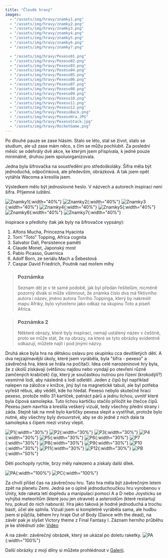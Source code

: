 ```yaml
---
title: "Člověk hravý"
images:
  - "/assets/img/hravy/znamky1.png"
  - "/assets/img/hravy/znamky2.png"
  - "/assets/img/hravy/znamky3.png"
  - "/assets/img/hravy/znamky4.png"
  - "/assets/img/hravy/znamky5.png"
  - "/assets/img/hravy/znamky6.png"
  - "/assets/img/hravy/znamky7.png"

  - "/assets/img/hravy/Pexeso01.png"
  - "/assets/img/hravy/Pexeso02.png"
  - "/assets/img/hravy/Pexeso03.png"
  - "/assets/img/hravy/Pexeso04.png"
  - "/assets/img/hravy/Pexeso05.png"
  - "/assets/img/hravy/Pexeso06.png"
  - "/assets/img/hravy/Pexeso07.png"
  - "/assets/img/hravy/Pexeso08.png"
  - "/assets/img/hravy/Pexeso09.png"
  - "/assets/img/hravy/Pexeso10.png"
  - "/assets/img/hravy/Pexeso11.png"
  - "/assets/img/hravy/Pexeso12.png"
  - "/assets/img/hravy/PexesoBack.png"
  - "/assets/img/hravy/PexesoHra.JPG"
  - "/assets/img/hravy/PexesoStack.jpg"
  - "/assets/img/hravy/RocketGame.png"
---
```


Po dlouhé pauze se zase hlásím.
Stalo se léto, stal se život, stalo se studium, ale už zase mám něco, s čím se můžu pochlubit.
Za poslední měsíc se odehrály dvě akce, ke kterým jsem přispívala, k jedné pouze minimálně, druhou jsem spoluorganizovala.

Jedna byla šifrovačka na soustředění pro středoškoláky. Šifra měla být jednoduchá, odpočinková, ale především, obrázková.
A tak jsem opět vytáhla Wacoma a kreslila jsem.

Výsledkem mělo být jednoslovné heslo. V názvech a autorech inspirací není šifra. Příjemné luštění.

![Znamky1](/assets/img/hravy/znamky1.png){:width="40%"} ![Znamky2](/assets/img/hravy/znamky2.png){:width="40%"}
![Znamky3](/assets/img/hravy/znamky3.png){:width="40%"} ![Znamky4](/assets/img/hravy/znamky4.png){:width="40%"}
![Znamky5](/assets/img/hravy/znamky5.png){:width="40%"} ![Znamky6](/assets/imghravy//znamky6.png){:width="40%"}
![Znamky7](/assets/img/hravy/znamky7.png){:width="40%"}

Inspirace a předlohy (tak jak byly na šifrovačce vypsány):
1. Alfons Mucha, Princezna Hyacinta
2. Torri "Toto" Topping, Africa cognita
3. Salvator Dali, Persistence paměti
4. Claude Monet, Japonský most
5. Pablo Picasso, Guernica
6. Adolf Born, ze seriálu Mach a Šebestová
7. Caspar David Friedrich, Poutník nad mořem mlhy

> ### Poznámka
> Seznam děl je v té samé podobě, jak byl předán řešitelům, nicméně pozorný divák si
> může všimnout, že známka číslo dva má fiktivního autora i název, jméno autora Torriho Toppinga,
> který by nakreslil mapu Afriky, bylo vytvořeno jako odkaz na skupinu Toto a píseň Africa.

> ### Poznámka 2
> Některé obrazy, které byly inspirací, nemají ustálený název v češtině, proto se může stát,
> že na obrazy, na které se tyto obrázky evidentně odkazují, můžete najít i pod jinými názvy.


Druhá akce byla hra na dětskou oslavu pro skupinku cca devítiletých dětí. A dva nejzajímavější úkoly, které jsem vyráběla, byla "šifra - pexeso" a závěrečná hra, která se hrála na počítači. Idea celé narozeninové hry byla, že z úkolů získávají (většinou najdou nebo vyndají po otevření různě zamčených krabiček) čip, který je součástkou nutnou pro řízení (krokodýlí?) vesmírné lodi, aby následně s lodí odletěli. Jeden z čipů byl například nalepen na záložce v knížce, jiný byl na magnetické tabuli, ale byl potřeba vyřešit rébus, aby věděli, kde ho hledat.
Pexeso nebylo skutečné hrací pexeso, protože mělo 31 kartiček, patnáct párů a jednu lichou, uvnitř které byla čipová samolepka. Tuto lichou kartičku stačilo přiložit ke čtečce čipů.
Pexesu jsem navrhla a kreslila veškerý vizuál, tedy všechny přední strany i záda. Stejně tak na mně bylo kartičky pexesa slepit a vystříhat, protože bylo nutné, aby všechny byly dvouvrstvé, aby se do jedné z nich dala ta samolepka s čipem mezi vrstvy vlepit.

![P1](/assets/img/hravy/Pexeso01.png){:width="30%"} ![P2](/assets/img/hravy/Pexeso02.png){:width="30%"} ![P3](/assets/img/Pexeso03.png){:width="30%"} 
![P4](/assets/img/hravy/Pexeso12.png){:width="30%"} ![P5](/assets/img/hravy/Pexeso05.png){:width="30%"} ![P6](/assets/img/hravy/Pexeso06.png){:width="30%"}
![P7](/assets/img/hravy/Pexeso07.png){:width="30%"} ![P8](/assets/img/hravy/Pexeso08.png){:width="30%"} ![P9](/assets/img/hravy/Pexeso09.png){:width="30%"}
![P10](/assets/img/hravy/Pexeso10.png){:width="30%"} ![P11](/assets/img/hravy/Pexeso11.png){:width="30%"} ![P12](/assets/img/hravy/Pexeso12.png){:width="30%"}
![PB](/assets/img/hravy/PexesoBack.png){:width="50%"}

Děti pochopily rychle, brzy měly nalezeno a získaly další dílek.

![PA](/assets/img/hravy/PexesoHra.JPG){:width="100%"} ![PC](/assets/img/hravy/PexesoStack.jpg){:width="100%"}

Za chvíli přišel čas na závěrečnou hru. Tato hra měla být závěrečným letem zpět na planetu Zemi. Jedná se o úplně jednoduchoučkou hru vyrobenou v Unity, kde raketa letí dopředu a manipulací pomocí A a D nebo Joysticku se vyhýbá meteoritům (které jsou jen otravné) a asteroidům (které restartují hru, pokud do nich nabourá). Hra jako taková je hodně jednoduchá a trochu bastl, účel ale splnila. Vizuál jsem si kompletně vyráběla sama, ale hudbu jsem si půjčila, během hry hraje Out of Body (Dance with the dead), na závěr pak je slyšet Victory theme z Final Fantasy I.
Záznam herního průběhu je ke shlédnutí zde: [Video](https://youtu.be/q_o6vZlWboU)

A na závěr: závěrečný obrázek, který se ukázal po doletu raketky.
![PA](/assets/img/hravy/RocketGame.png){:width="100%"}

Další obrázky z mojí dílny si můžete prohlédnout v [Galerii](/galerie/).

